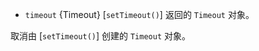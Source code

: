 <!-- YAML
added: v0.0.1
-->

* `timeout` {Timeout} [`setTimeout()`] 返回的 `Timeout` 对象。 

取消由 [`setTimeout()`] 创建的 `Timeout` 对象。

